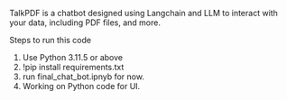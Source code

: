 TalkPDF is a chatbot designed using Langchain and LLM to interact with your data, including PDF files, and more.

Steps to run this code

1. Use Python 3.11.5 or above
2. !pip install requirements.txt
3. run final_chat_bot.ipnyb for now.
4. Working on Python code for UI.
